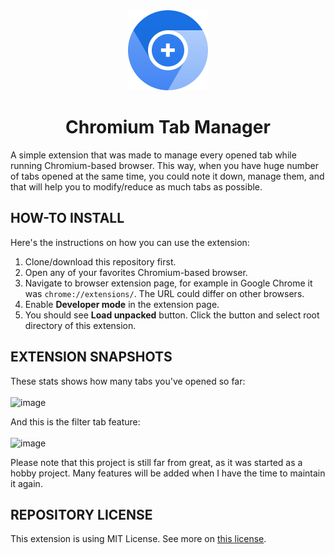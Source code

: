 <div align="center">
  <img src="https://github.com/SamGun-Official/Chromium-Tab-Manager/blob/main/src/images/chromium.png" alt="ExtensionLogo" width="128" height="128">
  <h1 align="center">Chromium Tab Manager</h1>
</div>
A simple extension that was made to manage every opened tab while running Chromium-based browser. This way, when you have huge number of tabs opened at the same time, you could note it down, manage them, and that will help you to modify/reduce as much tabs as possible.

## HOW-TO INSTALL
Here's the instructions on how you can use the extension:
1. Clone/download this repository first.
2. Open any of your favorites Chromium-based browser.
3. Navigate to browser extension page, for example in Google Chrome it was `chrome://extensions/`. The URL could differ on other browsers.
4. Enable **Developer mode** in the extension page.
5. You should see **Load unpacked** button. Click the button and select root directory of this extension.

## EXTENSION SNAPSHOTS
These stats shows how many tabs you've opened so far:<br><br>
![image](https://github.com/user-attachments/assets/2ea624c5-15bc-472a-9dc1-5f9ee5fcc85b)

And this is the filter tab feature:<br><br>
![image](https://github.com/user-attachments/assets/d4146d6e-2b88-4ccb-bddc-2bf71ee9f0b7)

Please note that this project is still far from great, as it was started as a hobby project. Many features will be added when I have the time to maintain it again.

## REPOSITORY LICENSE
This extension is using MIT License. See more on [this license](https://github.com/SamGun-Official/Chromium-Tab-Counter/blob/main/LICENSE).
